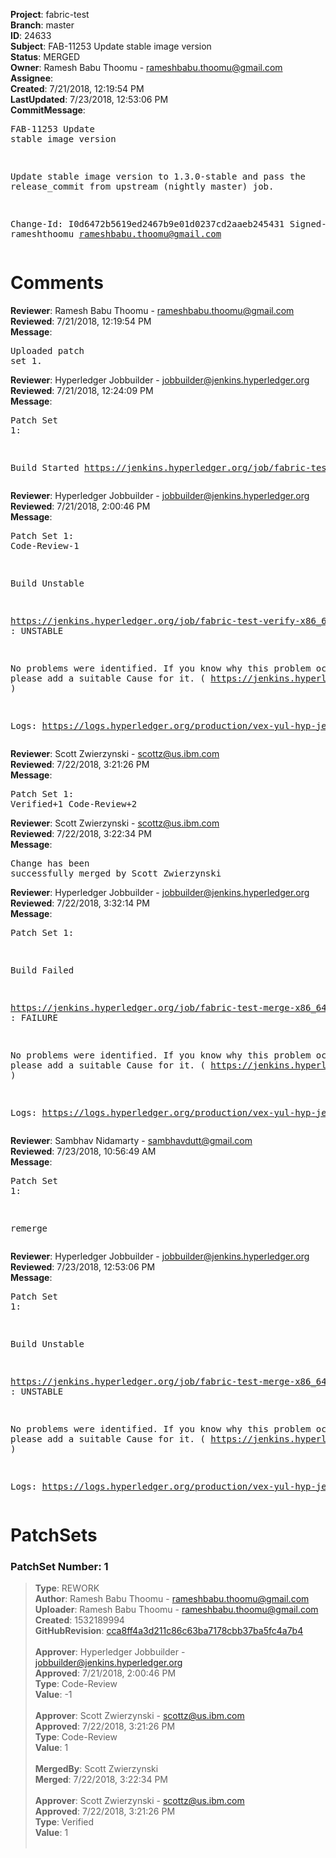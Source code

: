 <strong>Project</strong>: fabric-test<br><strong>Branch</strong>: master<br><strong>ID</strong>: 24633<br><strong>Subject</strong>: FAB-11253 Update stable image version<br><strong>Status</strong>: MERGED<br><strong>Owner</strong>: Ramesh Babu Thoomu - rameshbabu.thoomu@gmail.com<br><strong>Assignee</strong>:<br><strong>Created</strong>: 7/21/2018, 12:19:54 PM<br><strong>LastUpdated</strong>: 7/23/2018, 12:53:06 PM<br><strong>CommitMessage</strong>:<br><pre>FAB-11253 Update stable image version

Update stable image version to 1.3.0-stable and pass the
release_commit from upstream (nightly master) job.

Change-Id: I0d6472b5619ed2467b9e01d0237cd2aaeb245431
Signed-off-by: rameshthoomu <rameshbabu.thoomu@gmail.com>
</pre><h1>Comments</h1><strong>Reviewer</strong>: Ramesh Babu Thoomu - rameshbabu.thoomu@gmail.com<br><strong>Reviewed</strong>: 7/21/2018, 12:19:54 PM<br><strong>Message</strong>: <pre>Uploaded patch set 1.</pre><strong>Reviewer</strong>: Hyperledger Jobbuilder - jobbuilder@jenkins.hyperledger.org<br><strong>Reviewed</strong>: 7/21/2018, 12:24:09 PM<br><strong>Message</strong>: <pre>Patch Set 1:

Build Started https://jenkins.hyperledger.org/job/fabric-test-verify-x86_64/1574/</pre><strong>Reviewer</strong>: Hyperledger Jobbuilder - jobbuilder@jenkins.hyperledger.org<br><strong>Reviewed</strong>: 7/21/2018, 2:00:46 PM<br><strong>Message</strong>: <pre>Patch Set 1: Code-Review-1

Build Unstable 

https://jenkins.hyperledger.org/job/fabric-test-verify-x86_64/1574/ : UNSTABLE

No problems were identified. If you know why this problem occurred, please add a suitable Cause for it. ( https://jenkins.hyperledger.org/job/fabric-test-verify-x86_64/1574/ )

Logs: https://logs.hyperledger.org/production/vex-yul-hyp-jenkins-3/fabric-test-verify-x86_64/1574</pre><strong>Reviewer</strong>: Scott Zwierzynski - scottz@us.ibm.com<br><strong>Reviewed</strong>: 7/22/2018, 3:21:26 PM<br><strong>Message</strong>: <pre>Patch Set 1: Verified+1 Code-Review+2</pre><strong>Reviewer</strong>: Scott Zwierzynski - scottz@us.ibm.com<br><strong>Reviewed</strong>: 7/22/2018, 3:22:34 PM<br><strong>Message</strong>: <pre>Change has been successfully merged by Scott Zwierzynski</pre><strong>Reviewer</strong>: Hyperledger Jobbuilder - jobbuilder@jenkins.hyperledger.org<br><strong>Reviewed</strong>: 7/22/2018, 3:32:14 PM<br><strong>Message</strong>: <pre>Patch Set 1:

Build Failed 

https://jenkins.hyperledger.org/job/fabric-test-merge-x86_64/368/ : FAILURE

No problems were identified. If you know why this problem occurred, please add a suitable Cause for it. ( https://jenkins.hyperledger.org/job/fabric-test-merge-x86_64/368/ )

Logs: https://logs.hyperledger.org/production/vex-yul-hyp-jenkins-3/fabric-test-merge-x86_64/368</pre><strong>Reviewer</strong>: Sambhav Nidamarty - sambhavdutt@gmail.com<br><strong>Reviewed</strong>: 7/23/2018, 10:56:49 AM<br><strong>Message</strong>: <pre>Patch Set 1:

remerge</pre><strong>Reviewer</strong>: Hyperledger Jobbuilder - jobbuilder@jenkins.hyperledger.org<br><strong>Reviewed</strong>: 7/23/2018, 12:53:06 PM<br><strong>Message</strong>: <pre>Patch Set 1:

Build Unstable 

https://jenkins.hyperledger.org/job/fabric-test-merge-x86_64/369/ : UNSTABLE

No problems were identified. If you know why this problem occurred, please add a suitable Cause for it. ( https://jenkins.hyperledger.org/job/fabric-test-merge-x86_64/369/ )

Logs: https://logs.hyperledger.org/production/vex-yul-hyp-jenkins-3/fabric-test-merge-x86_64/369</pre><h1>PatchSets</h1><h3>PatchSet Number: 1</h3><blockquote><strong>Type</strong>: REWORK<br><strong>Author</strong>: Ramesh Babu Thoomu - rameshbabu.thoomu@gmail.com<br><strong>Uploader</strong>: Ramesh Babu Thoomu - rameshbabu.thoomu@gmail.com<br><strong>Created</strong>: 1532189994<br><strong>GitHubRevision</strong>: [cca8ff4a3d211c86c63ba7178cbb37ba5fc4a7b4](https://github.com/hyperledger/fabric-test/commit/cca8ff4a3d211c86c63ba7178cbb37ba5fc4a7b4)<br><br><strong>Approver</strong>: Hyperledger Jobbuilder - jobbuilder@jenkins.hyperledger.org<br><strong>Approved</strong>: 7/21/2018, 2:00:46 PM<br><strong>Type</strong>: Code-Review<br><strong>Value</strong>: -1<br><br><strong>Approver</strong>: Scott Zwierzynski - scottz@us.ibm.com<br><strong>Approved</strong>: 7/22/2018, 3:21:26 PM<br><strong>Type</strong>: Code-Review<br><strong>Value</strong>: 1<br><br><strong>MergedBy</strong>: Scott Zwierzynski<br><strong>Merged</strong>: 7/22/2018, 3:22:34 PM<br><br><strong>Approver</strong>: Scott Zwierzynski - scottz@us.ibm.com<br><strong>Approved</strong>: 7/22/2018, 3:21:26 PM<br><strong>Type</strong>: Verified<br><strong>Value</strong>: 1<br><br></blockquote>